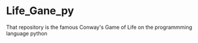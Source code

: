# Life_Gane_py
That repository is the famous Conway's Game of Life on the programmming language python
